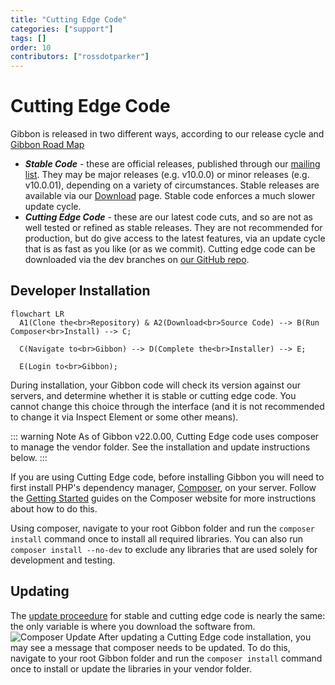 ```yaml
---
title: "Cutting Edge Code"
categories: ["support"]
tags: []
order: 10
contributors: ["rossdotparker"]
---
```


# Cutting Edge Code

Gibbon is released in two different ways, according to our release cycle and [Gibbon Road Map](/development/gibbon-road-map)

*   ___Stable Code___ - these are official releases, published through our [mailing list](https://gibbonedu.org/support/). They may be major releases (e.g. v10.0.0) or minor releases (e.g. v10.0.01), depending on a variety of circumstances. Stable releases are available via our [Download](https://gibbonedu.org/download/) page. Stable code enforces a much slower update cycle.
*   ___Cutting Edge Code___ - these are our latest code cuts, and so are not as well tested or refined as stable releases. They are not recommended for production, but do give access to the latest features, via an update cycle that is as fast as you like (or as we commit). Cutting edge code can be downloaded via the dev branches on [our GitHub repo](https://github.com/GibbonEdu/core).
## Developer Installation

```mermaid
flowchart LR
  A1(Clone the<br>Repository) & A2(Download<br>Source Code) --> B(Run Composer<br>Install) --> C;
  
  C(Navigate to<br>Gibbon) --> D(Complete the<br>Installer) --> E;
  
  E(Login to<br>Gibbon);
```

During installation, your Gibbon code will check its version against our servers, and determine whether it is stable or cutting edge code. You cannot change this choice through the interface (and it is not recommended to change it via Inspect Element or some other means).

::: warning Note
As of Gibbon v22.0.00, Cutting Edge code uses composer to manage the vendor folder. See the installation and update instructions below.
:::

If you are using Cutting Edge code, before installing Gibbon you will need to first install PHP's dependency manager, [Composer](https://getcomposer.org/), on your server. Follow the [Getting Started](https://getcomposer.org/doc/00-intro) guides on the Composer website for more instructions about how to do this. 

Using composer, navigate to your root Gibbon folder and run the `composer install` command once to install all required libraries. You can also run `composer install --no-dev` to exclude any libraries that are used solely for development and testing.

## Updating

The [update proceedure](/administration/updating-gibbon) for stable and cutting edge code is nearly the same: the only variable is where you download the software from.
![Composer Update](/img/admin/composer-message.png)
After updating a Cutting Edge code installation, you may see a message that composer needs to be updated. To do this, navigate to your root Gibbon folder and run the `composer install` command once to install or update the libraries in your vendor folder.
